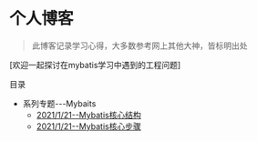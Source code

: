 # 个人博客



> 此博客记录学习心得，大多数参考网上其他大神，皆标明出处

[欢迎一起探讨在mybatis学习中遇到的工程问题]

目录

* 系列专题---Mybaits
    * [2021/1/21--Mybatis核心结构 ](https://github.com/jiangbaiheng/jiangbaiheng.github.io/blob/main/mybatis/day01--%E6%A0%B8%E5%BF%83%E7%BB%93%E6%9E%84.md)
    * [2021/1/21--Mybatis核心步骤](https://github.com/jiangbaiheng/jiangbaiheng.github.io/blob/main/mybatis/day02--mybatis%E6%A0%B8%E5%BF%83%E6%AD%A5%E9%AA%A4.md)

